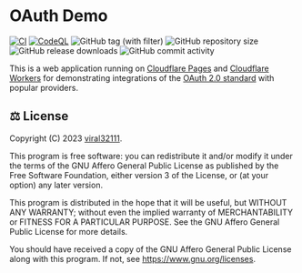 # OAuth Demo

[![CI](https://github.com/viral32111/oauth-demo/actions/workflows/ci.yml/badge.svg)](https://github.com/viral32111/oauth-demo/actions/workflows/ci.yml)
[![CodeQL](https://github.com/viral32111/oauth-demo/actions/workflows/codeql.yml/badge.svg)](https://github.com/viral32111/oauth-demo/actions/workflows/codeql.yml)
![GitHub tag (with filter)](https://img.shields.io/github/v/tag/viral32111/oauth-demo?label=Latest)
![GitHub repository size](https://img.shields.io/github/repo-size/viral32111/oauth-demo?label=Size)
![GitHub release downloads](https://img.shields.io/github/downloads/viral32111/oauth-demo/total?label=Downloads)
![GitHub commit activity](https://img.shields.io/github/commit-activity/m/viral32111/oauth-demo?label=Commits)

This is a web application running on [Cloudflare Pages](https://pages.cloudflare.com) and [Cloudflare Workers](workers.cloudflare.com) for demonstrating integrations of the [OAuth 2.0 standard](https://oauth.net/2/) with popular providers.

## ⚖️ License

Copyright (C) 2023 [viral32111](https://viral32111.com).

This program is free software: you can redistribute it and/or modify
it under the terms of the GNU Affero General Public License as
published by the Free Software Foundation, either version 3 of the
License, or (at your option) any later version.

This program is distributed in the hope that it will be useful,
but WITHOUT ANY WARRANTY; without even the implied warranty of
MERCHANTABILITY or FITNESS FOR A PARTICULAR PURPOSE. See the
GNU Affero General Public License for more details.

You should have received a copy of the GNU Affero General Public License
along with this program. If not, see https://www.gnu.org/licenses.
